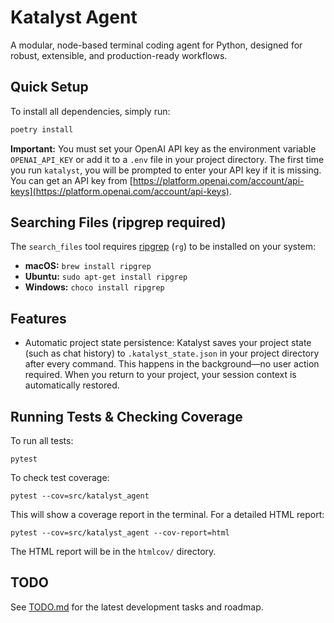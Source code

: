 # Katalyst Agent

A modular, node-based terminal coding agent for Python, designed for robust, extensible, and production-ready workflows.

## Quick Setup

To install all dependencies, simply run:

```bash
poetry install
```

**Important:**
You must set your OpenAI API key as the environment variable `OPENAI_API_KEY` or add it to a `.env` file in your project directory. The first time you run `katalyst`, you will be prompted to enter your API key if it is missing. You can get an API key from [https://platform.openai.com/account/api-keys](https://platform.openai.com/account/api-keys).

## Searching Files (ripgrep required)

The `search_files` tool requires [ripgrep](https://github.com/BurntSushi/ripgrep) (`rg`) to be installed on your system:
- **macOS:**   `brew install ripgrep`
- **Ubuntu:**  `sudo apt-get install ripgrep`
- **Windows:** `choco install ripgrep`

## Features

- Automatic project state persistence: Katalyst saves your project state (such as chat history) to `.katalyst_state.json` in your project directory after every command. This happens in the background—no user action required. When you return to your project, your session context is automatically restored.

## Running Tests & Checking Coverage

To run all tests:

```
pytest
```

To check test coverage:

```
pytest --cov=src/katalyst_agent
```

This will show a coverage report in the terminal. For a detailed HTML report:

```
pytest --cov=src/katalyst_agent --cov-report=html
```

The HTML report will be in the `htmlcov/` directory.

## TODO

See [TODO.md](./TODO.md) for the latest development tasks and roadmap.

